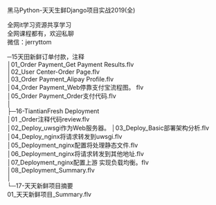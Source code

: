 黑马Python-天天生鲜Django项目实战2019(全)

全网it学习资源共享学习<br>全网课程都有，欢迎私聊<br>微信：jerryttom<br>

─15天田新鲜订单付款，注释<br> │01_Order Payment_Get Payment Results.flv<br> │02_User Center-Order Page.flv<br> │03_Order Payment_Alipay Profile.flv<br> │04_Order Payment_Web停靠支付宝流程图。 flv<br> │05_Order Payment_Order支付代码.flv<br> │<br> ├─16-TiantianFresh Deployment<br> │01 _Order注释代码review.flv<br> │02_Deploy_uwsgi作为Web服务器。 │03_Deploy_Basic部署架构分析.flv<br> │04_Deploy_nginx将请求转发到uwsgi.flv<br> │05_Deployment_nginx配置将处理静态文件.flv<br> │06_Deployment_nginx将请求转发到其他地址.flv<br> │07_Deployment_nginx配置上游 实现负载均衡。flv<br> │08_Deployment_Summary.flv<br> │<br> └─17-天天新鲜项目摘要<br> 01_天天新鲜项目_Summary.flv